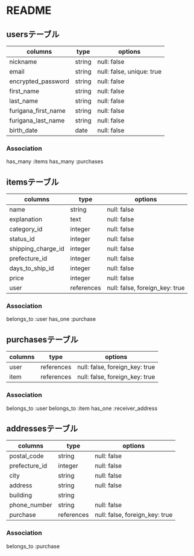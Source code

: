 # README

## usersテーブル

|columns             |type     |options                   |
|--------------------|---------|--------------------------|
|nickname            |string   |null: false               |
|email               |string   |null: false, unique: true |
|encrypted_password  |string   |null: false               |
|first_name          |string   |null: false               |
|last_name           |string   |null: false               |
|furigana_first_name |string   |null: false               |
|furigana_last_name  |string   |null: false               |
|birth_date          |date     |null: false               |


### Association

has_many :items
has_many :purchases


## itemsテーブル

|columns            |type       |options                         |
|-------------------|-----------|--------------------------------|
|name               |string     |null: false                     |
|explanation        |text       |null: false                     |
|category_id        |integer    |null: false                     |
|status_id          |integer    |null: false                     |
|shipping_charge_id |integer    |null: false                     |
|prefecture_id      |integer    |null: false                     |
|days_to_ship_id    |integer    |null: false                     |
|price              |integer    |null: false                     |
|user               |references |null: false, foreign_key: true  |

### Association

belongs_to :user
has_one :purchase

## purchasesテーブル

|columns             |type       |options                         |
|--------------------|-----------|--------------------------------|
|user                |references |null: false, foreign_key: true  |
|item                |references |null: false, foreign_key: true  |

### Association

belongs_to :user
belongs_to :item
has_one :receiver_address

## addressesテーブル

|columns        |type       |options                         |
|---------------|-----------|--------------------------------|
|postal_code    |string     |null: false                     |
|prefecture_id  |integer    |null: false                     |
|city           |string     |null: false                     |
|address        |string     |null: false                     |
|building       |string     |                                |
|phone_number   |string     |null: false                     |
|purchase       |references |null: false, foreign_key: true  |

### Association

belongs_to :purchase